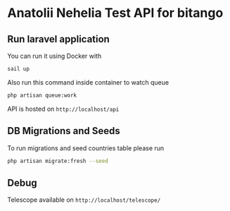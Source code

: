 # Anatolii Nehelia Test API for bitango

## Run laravel application

You can run it using Docker with

```bash
sail up
```

Also run this command inside container to watch queue

```bash
php artisan queue:work
```

API is hosted on `http://localhost/api`

## DB Migrations and Seeds

To run migrations and seed countries table please run

```bash
php artisan migrate:fresh --seed
```

## Debug

Telescope available on `http://localhost/telescope/`
